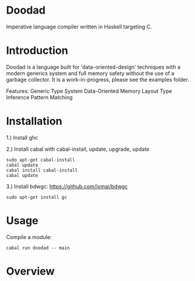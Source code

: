# Doodad
Imperative language compiler written in Haskell targeting C.

# Introduction
Doodad is a language built for 'data-oriented-design' techniques with a modern generics system and full memory safety without the use of a garbage collector. It is a work-in-progress, please see the examples folder.

Features:
    Generic Type System
    Data-Oriented Memory Layout
    Type Inference
    Pattern Matching


# Installation
1.) Install ghc
  
2.) Install cabal with cabal-install, update, upgrade, update

    sudo apt-get cabal-install
    cabal update
    cabal install cabal-install
    cabal update

3.) Install bdwgc: https://github.com/ivmai/bdwgc

    sudo apt-get install gc
  
# Usage

  Compile a module:
  
    cabal run doodad -- main


# Overview

